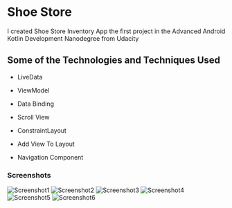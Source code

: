 # Shoe Store

I created Shoe Store Inventory App the first project in the Advanced Android Kotlin Development Nanodegree from Udacity

## Some of the Technologies and Techniques Used
- LiveData

- ViewModel

- Data Binding

- Scroll View 

- ConstraintLayout

- Add View To Layout

- Navigation Component

### Screenshots
 ![Screenshot1](screenshots/shoe-store-screenshot-1.png)
 ![Screenshot2](screenshots/shoe-store-screenshot-2.png)
 ![Screenshot3](screenshots/shoe-store-screenshot-3.png)
 ![Screenshot4](screenshots/shoe-store-screenshot-4.png)
 ![Screenshot5](screenshots/shoe-store-screenshot-5.png)
 ![Screenshot6](screenshots/shoe-store-screenshot-6.png)
